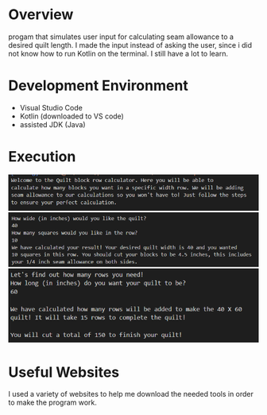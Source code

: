 # Overview
progam that simulates user input for calculating seam allowance to a desired quilt length. I made the input instead of asking the user, since i did not know how to run Kotlin on the terminal. I still have a lot to learn. 

# Development Environment
* Visual Studio Code
* Kotlin (downloaded to VS code)
* assisted JDK (Java)

# Execution
![Show the welcome message at the beginning of the program](welcomeQuilt.PNG)
![Shows the first calculations of the quilt](rowQuiltCalc.PNG)
![Shows the final Calculations of the quilt program](finalQuiltCalc.PNG)

# Useful Websites
I used a variety of websites to help me download the needed tools in order to make the program work. 